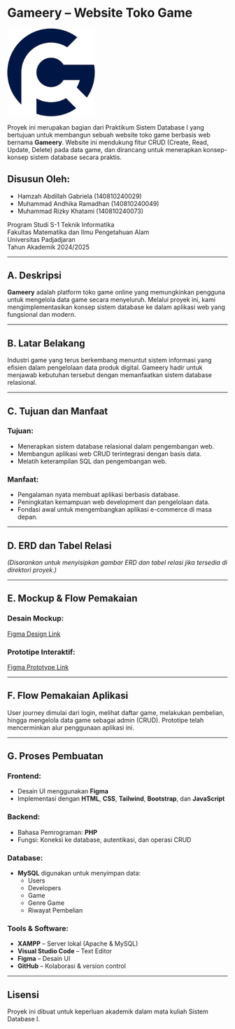 # Gameery – Website Toko Game

<img src="assets/icons/logo2.png" alt="Logo Gameery" width="200"/>

Proyek ini merupakan bagian dari Praktikum Sistem Database I yang bertujuan untuk membangun sebuah website toko game berbasis web bernama **Gameery**. Website ini mendukung fitur CRUD (Create, Read, Update, Delete) pada data game, dan dirancang untuk menerapkan konsep-konsep sistem database secara praktis.

## Disusun Oleh:
- Hamzah Abdillah Gabriela (140810240029)  
- Muhammad Andhika Ramadhan (140810240049)  
- Muhammad Rizky Khatami (140810240073)  

Program Studi S-1 Teknik Informatika  
Fakultas Matematika dan Ilmu Pengetahuan Alam  
Universitas Padjadjaran  
Tahun Akademik 2024/2025  

---

## A. Deskripsi
**Gameery** adalah platform toko game online yang memungkinkan pengguna untuk mengelola data game secara menyeluruh. Melalui proyek ini, kami mengimplementasikan konsep sistem database ke dalam aplikasi web yang fungsional dan modern.

---

## B. Latar Belakang
Industri game yang terus berkembang menuntut sistem informasi yang efisien dalam pengelolaan data produk digital. Gameery hadir untuk menjawab kebutuhan tersebut dengan memanfaatkan sistem database relasional.

---

## C. Tujuan dan Manfaat

### Tujuan:
- Menerapkan sistem database relasional dalam pengembangan web.
- Membangun aplikasi web CRUD terintegrasi dengan basis data.
- Melatih keterampilan SQL dan pengembangan web.

### Manfaat:
- Pengalaman nyata membuat aplikasi berbasis database.
- Peningkatan kemampuan web development dan pengelolaan data.
- Fondasi awal untuk mengembangkan aplikasi e-commerce di masa depan.

---

## D. ERD dan Tabel Relasi
*(Disarankan untuk menyisipkan gambar ERD dan tabel relasi jika tersedia di direktori proyek.)*

---

## E. Mockup & Flow Pemakaian

### Desain Mockup:
[Figma Design Link](https://www.figma.com/design/QU0YTQxLlpdNQTnxB1gdyu/Project-Sisdat?node-id=0-1&t=aSWEfX7MglP9LI0E-1)

### Prototipe Interaktif:
[Figma Prototype Link](https://www.figma.com/proto/QU0YTQxLlpdNQTnxB1gdyu/Project-Sisdat?page-id=0%3A1&node-id=45-49)

---

## F. Flow Pemakaian Aplikasi
User journey dimulai dari login, melihat daftar game, melakukan pembelian, hingga mengelola data game sebagai admin (CRUD). Prototipe telah mencerminkan alur penggunaan aplikasi ini.

---

## G. Proses Pembuatan

### Frontend:
- Desain UI menggunakan **Figma**
- Implementasi dengan **HTML**, **CSS**, **Tailwind**, **Bootstrap**, dan **JavaScript**

### Backend:
- Bahasa Pemrograman: **PHP**
- Fungsi: Koneksi ke database, autentikasi, dan operasi CRUD

### Database:
- **MySQL** digunakan untuk menyimpan data:
  - Users
  - Developers
  - Game
  - Genre Game
  - Riwayat Pembelian

### Tools & Software:
- **XAMPP** – Server lokal (Apache & MySQL)
- **Visual Studio Code** – Text Editor
- **Figma** – Desain UI
- **GitHub** – Kolaborasi & version control

---

## Lisensi
Proyek ini dibuat untuk keperluan akademik dalam mata kuliah Sistem Database I.

